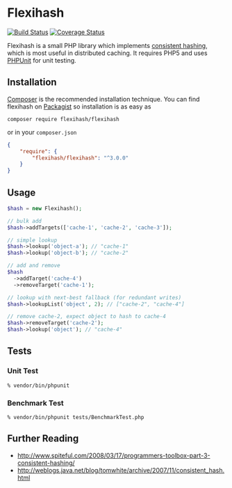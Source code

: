 # Flexihash

[![Build Status](https://travis-ci.org/pda/flexihash.svg?branch=master)](https://travis-ci.org/pda/flexihash) [![Coverage Status](https://coveralls.io/repos/github/pda/flexihash/badge.svg?branch=master)](https://coveralls.io/github/pda/flexihash?branch=master)

Flexihash is a small PHP library which implements [consistent hashing](http://en.wikipedia.org/wiki/Consistent_hashing), which is most useful in distributed caching. It requires PHP5 and uses [PHPUnit](http://simpletest.org/) for unit testing.

## Installation

[Composer](https://getcomposer.org/) is the recommended installation technique. You can find flexihash on [Packagist](https://packagist.org/packages/flexihash/flexihash) so installation is as easy as
```
composer require flexihash/flexihash
```
or in your `composer.json`
```json
{
    "require": {
        "flexihash/flexihash": "^3.0.0"
    }
}
```

## Usage

```php
$hash = new Flexihash();

// bulk add
$hash->addTargets(['cache-1', 'cache-2', 'cache-3']);

// simple lookup
$hash->lookup('object-a'); // "cache-1"
$hash->lookup('object-b'); // "cache-2"

// add and remove
$hash
  ->addTarget('cache-4')
  ->removeTarget('cache-1');

// lookup with next-best fallback (for redundant writes)
$hash->lookupList('object', 2); // ["cache-2", "cache-4"]

// remove cache-2, expect object to hash to cache-4
$hash->removeTarget('cache-2');
$hash->lookup('object'); // "cache-4"
```

## Tests

### Unit Test

```
% vendor/bin/phpunit
```

### Benchmark Test

```
% vendor/bin/phpunit tests/BenchmarkTest.php
```

## Further Reading

  * http://www.spiteful.com/2008/03/17/programmers-toolbox-part-3-consistent-hashing/
  * http://weblogs.java.net/blog/tomwhite/archive/2007/11/consistent_hash.html
